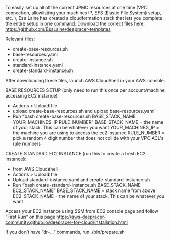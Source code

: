 
To easily set up all of the correct JPMC resources at one time (VPC connection, allowlisting your machines IP, EFS (Elastic File System) setup, etc. ), Esa Laine has created a cloudformation stack that lets you complete the entire setup in one command.  Download the correct files here:
https://github.com/EsaLaine/deepracer-templates

Relevant files:
- create-base-resources.sh
- base-resources.yaml
- create-instance.sh
- standard-instance.yaml 
- create-standard-instance.sh


After downloading these files, launch AWS CloudShell in your AWS console.

BASE RESOURCES SETUP (only need to run this once per account/machine accessing EC2 instance):
- Actions > Upload file
- upload create-base-resources.sh and upload base-resources.yaml
- Run “bash create-base-resources.sh BASE_STACK_NAME YOUR_MACHINES_IP RULE_NUMBER”
BASE_STACK_NAME = the name of your stack. This can be whatever you want
YOUR_MACHINES_IP = the machine you are using to access the ec2 instance 
RULE_NUMBER = pick a random 4 digit number that does not collide with your VPC ACL's rule numbers



CREATE STANDARD EC2 INSTANCE (run this to create a fresh EC2 instance):
- from AWS Cloudshell
- Actions > Upload file
- Upload standard-instance.yaml and create-standard-instance.sh
- Run “bash create-standard-instance.sh BASE_STACK_NAME EC2_STACK_NAME”
BASE_STACK_NAME = stack name from above
EC2_STACK_NAME = the name of your stack. This can be whatever you want


Access your EC2 instance using SSM from EC2 console page and follow “First Run” on this page https://aws-deepracer-community.github.io/deepracer-for-cloud/installation.html 

If you don’t have “dr-…” commands, run ./bin/prepare.sh

